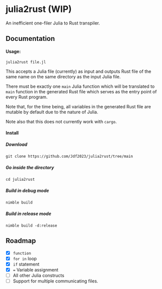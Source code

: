 # julia2rust (WIP)

An inefficient one-filer Julia to Rust transpiler.

## Documentation


#### Usage:

    julia2rust file.jl


This accepts a Julia file (currently) as input and outputs Rust file of the same name on the same directory as the input Julia file.

There must be exactly one `main` Julia function which will be translated to `main` function in the generated Rust file which serves as the entry point of every Rust program.

Note that, for the time being, all variables in the generated Rust file are mutable by default due to the nature of Julia.

Note also that this does not currently work with `cargo`.

#### Install

##### Download
    git clone https://github.com/Jdf2023/julia2rust/tree/main

##### Go inside the directory
    cd julia2rust

##### Build in debug mode
    nimble build

##### Build in release mode
    nimble build -d:release

## Roadmap

 - [x] `function`
 - [x] `for in` loop
 - [x] `if` statement
 - [x] `=` Variable assignment
 - [ ] All other Julia constructs
 - [ ] Support for multiple communicating files.